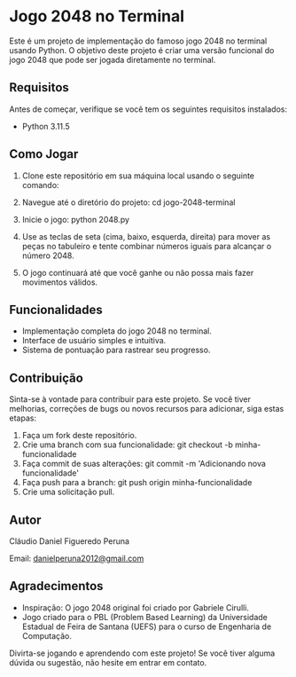 # Jogo 2048 no Terminal


Este é um projeto de implementação do famoso jogo 2048 no terminal usando Python. O objetivo deste projeto é criar uma versão funcional do jogo 2048 que pode ser jogada diretamente no terminal.

## Requisitos

Antes de começar, verifique se você tem os seguintes requisitos instalados:

- Python 3.11.5

## Como Jogar

1. Clone este repositório em sua máquina local usando o seguinte comando:

2. Navegue até o diretório do projeto:
cd jogo-2048-terminal

3. Inicie o jogo:
python 2048.py

4. Use as teclas de seta (cima, baixo, esquerda, direita) para mover as peças no tabuleiro e tente combinar números iguais para alcançar o número 2048.

5. O jogo continuará até que você ganhe ou não possa mais fazer movimentos válidos.

## Funcionalidades

- Implementação completa do jogo 2048 no terminal.
- Interface de usuário simples e intuitiva.
- Sistema de pontuação para rastrear seu progresso.

## Contribuição
Sinta-se à vontade para contribuir para este projeto. Se você tiver melhorias, correções de bugs ou novos recursos para adicionar, siga estas etapas:

1. Faça um fork deste repositório.
2. Crie uma branch com sua funcionalidade: git checkout -b minha-funcionalidade
3. Faça commit de suas alterações: git commit -m 'Adicionando nova funcionalidade'
4. Faça push para a branch: git push origin minha-funcionalidade
5. Crie uma solicitação pull.

## Autor
Cláudio Daniel Figueredo Peruna

Email: danielperuna2012@gmail.com

## Agradecimentos
- Inspiração: O jogo 2048 original foi criado por Gabriele Cirulli.
- Jogo criado para o PBL (Problem Based Learning) da Universidade Estadual de Feira de Santana (UEFS) para o curso de Engenharia de Computação.

Divirta-se jogando e aprendendo com este projeto! Se você tiver alguma dúvida ou sugestão, não hesite em entrar em contato.
